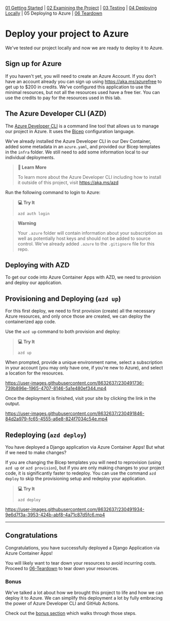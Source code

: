 [01 Getting Started](./README.md) | [02 Examining the Project](./02-examining-project.md) | [03 Testing](./03-testing.md) | [04 Deploying Locally](./04-deploying-locally.md) | 05 Deploying to Azure | [06 Teardown](./06-teardown.md)

# Deploy your project to Azure

We've tested our project locally and now we are ready to deploy it to Azure.

## Sign up for Azure

If you haven't yet, you will need to create an Azure Account. If you don't have an account already you can sign up using <https://aka.ms/azurefree> to get up to $200 in credits. We've configured this application to use the minimal resources, but not all the resources used have a free tier. You can use the credits to pay for the resources used in this lab. 

## The Azure Developer CLI (AZD)

The [Azure Developer CLI](https://aka.ms/azd) is a command line tool that allows us to manage our project in Azure. It uses the [Bicep](https://aka.ms/bicep) configuration language.

We've already installed the Azure Developer CLI in our Dev Container, added some metadata in an `azure.yaml`, and provided our Bicep templates in the `infra` folder. We still need to add some information local to our individual deployments.

> **:book: Learn More**
> 
> To learn more about the Azure Developer CLI including how to install it outside of this project, visit <https://aka.ms/azd>

Run the following command to login to Azure:

> **:computer: Try It**
> ```shell
> azd auth login
> ```

> **Warning**
>
> Your `.azure` folder will contain information about your subscription as well as potentially host keys and should not be added to source control. We've already added `.azure` to the `.gitignore` file for this repo. 

## Deploying with AZD

To get our code into Azure Container Apps with AZD, we need to provision and deploy our application.

## Provisioning and Deploying (`azd up`)

For this first deploy, we need to first provision (create) all the necessary Azure resources, and only once those are created, we can deploy the containerized app code.

Use the `azd up` command to both provision and deploy:

> **:computer: Try It**
>
> ```shell
> azd up
> ```

When prompted, provide a unique environment name, select a subscription in your account (you may only have one, if you're new to Azure), and select a location for the resources.

https://user-images.githubusercontent.com/8632637/230491736-739b896e-1965-4707-8146-5a1e480ef344.mp4

Once the deployment is finished, visit your site by clicking the link in the output.

https://user-images.githubusercontent.com/8632637/230491846-84d2a979-fc65-4555-a6e8-824f7034c54e.mp4

## Redeploying (`azd deploy`)

You have deployed a Django application via Azure Container Apps! But what if we need to make changes?

If you are changing the Bicep templates you will need to reprovision (using `azd up` or `azd provision`), but if you are only making changes to your project code, it is significantly faster to redeploy. You can use the command `azd deploy` to skip the provisioning setup and redeploy your application.

> **:computer: Try It**
>
> ```shell
> azd deploy
> ```

https://user-images.githubusercontent.com/8632637/230491934-9e6d7f3a-3953-424b-abf8-4a71c87d5fc6.mp4

---

## Congratulations

Congratulations, you have successfully deployed a Django Application via Azure Container Apps!

You will likely want to tear down your resources to avoid incurring costs. Proceed to [06-Teardown](./06-teardown.md) to tear down your resources.

### Bonus

We've talked a lot about how we brought this project to life and how we can deploy it to Azure. We can simplify this deployment a lot by fully embracing the power of Azure Developer CLI and GitHub Actions.

Check out the [bonus section](./bonus-07-use-azd-template.md) which walks through those steps.
